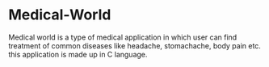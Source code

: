 # Medical-World
Medical world is a type of  medical application in which user can find treatment of common diseases like headache, stomachache, body pain etc. this application is made up in C language.
